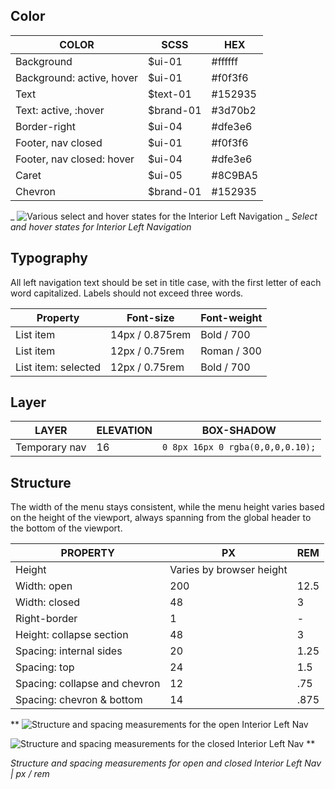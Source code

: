 ## Color
| COLOR                      | SCSS       | HEX      |
|----------------------------|------------|----------|
| Background                 | $ui-01     | #ffffff  |
| Background: active, hover  | $ui-01     | #f0f3f6  |
| Text                       | $text-01   | #152935  |
| Text: active, :hover       | $brand-01  | #3d70b2  |
| Border-right               | $ui-04     | #dfe3e6  |
| Footer, nav closed         | $ui-01     | #f0f3f6  |
| Footer, nav closed: hover  | $ui-04     | #dfe3e6  |
| Caret                      | $ui-05     | #8C9BA5  |
| Chevron                    | $brand-01  | #152935  |

_
![Various select and hover states for the Interior Left Navigation]() 
_
_Select and hover states for Interior Left Navigation_

## Typography
All left navigation text should be set in title case, with the first letter of each word capitalized. Labels should not exceed three words. 

| Property                | Font-size       | Font-weight  |
|-------------------------|-----------------|--------------|
| List item               | 14px / 0.875rem | Bold / 700   |
| List item               | 12px / 0.75rem  | Roman / 300  |
| List item: selected    | 12px / 0.75rem  | Bold / 700   |

## Layer
| LAYER      | ELEVATION     | BOX-SHADOW      |
|------------|----------|----------|
| Temporary nav     | 16        | `0 8px 16px 0 rgba(0,0,0,0.10);`  |

## Structure
The width of the menu stays consistent, while the menu height varies based on the height of the viewport, always spanning from the global header to the bottom of the viewport. 

| PROPERTY                      | PX  | REM    |
|-------------------------------|-----|--------|
| Height                        | Varies by browser height||
| Width: open                   | 200 | 12.5   |
| Width: closed                 | 48  | 3      |
| Right-border                  | 1   | -      |
| Height: collapse section      | 48  | 3      |
| Spacing: internal sides       | 20  | 1.25   |
| Spacing: top                  | 24  | 1.5    |
| Spacing: collapse and chevron | 12  |.75     |
| Spacing: chevron & bottom     | 14  | .875   |

**
![Structure and spacing measurements for the open Interior Left Nav ]()

![Structure and spacing measurements for the closed Interior Left Nav]()
**

_Structure and spacing measurements for open and closed Interior Left Nav | px / rem_

